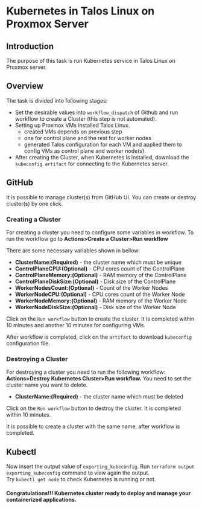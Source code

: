 Kubernetes in Talos Linux on Proxmox Server
=================

## Introduction

The purpose of this task is run Kubernetes service in Talos Linux on Proxmox server.


## Overview

The task is divided into following stages:

* Set the desirable values into `workflow_dispatch` of Github and run workflow to create a Cluster (this step is not automated).
* Setting up Proxmox VMs installed Talos Linux.
    * created VMs depends on previous step
    * one for control plane and the rest for worker nodes
    * generated Talos configuration for each VM and applied them to config VMs as control plane and worker node(s).
* After creating the Cluster, when Kubernetes is installed, download the `kubeconfig artifact` for connecting to the Kubernetes server.


## GitHub

It is possible to manage cluster(s) from GitHub UI. You can create or destroy cluster(s) by one click.

### Creating a Cluster
For creating a cluster you need to configure some variables in workflow. To run the workflow 
go to **Actions>Create a Cluster>Run workflow** 

There are some necessary variables shown in bellow:
* **ClusterName:(Required)** - the cluster name which must be unique
* **ControlPlaneCPU:(Optional)** - CPU cores count of the ControlPlane
* **ControlPlaneMemory:(Optional)** - RAM memory of the ControlPlane
* **ControlPlaneDiskSize:(Optional)** - Disk size of the ControlPlane
* **WorkerNodesCount:(Optional)** - Count of the Worker Nodes
* **WorkerNodeCPU:(Optional)** - CPU cores count of the Worker Node
* **WorkerNodeMemory:(Optional)** - RAM memory of the Worker Node
* **WorkerNodeDiskSize:(Optional)** - Disk size of the Worker Node

Click on the `Run workflow` button to create the cluster. It is completed within 10 minutes 
and another 10 minutes for configuring VMs.

After workflow is completed, click on the `artifact` to download `kubeconfig` configuration file.


### Destroying a Cluster
For destroying a cluster you need to run the following workflow: **Actions>Destroy Kubernetes Cluster>Run workflow.** 
You need to set the cluster name you want to delete.

* **ClusterName:(Required)** - the cluster name which must be deleted

Click on the `Run workflow` button to destroy the cluster. It is completed within 10 minutes.

It is possible to create a cluster with the same name, after workflow is completed. 

## Kubectl

Now insert the output value of `exporting_kubeconfig`. Run `terraform output exporting_kubeconfig` command to view again the output.
<br>
Try `kubectl get node` to check Kubernetes is running or not.

#### Congratulations!!! Kubernetes cluster ready to deploy and manage your containerized applications.